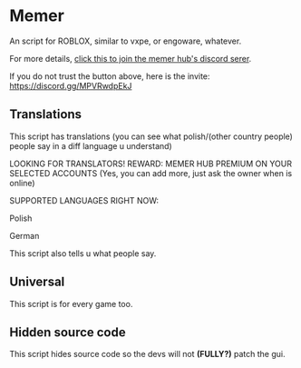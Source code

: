 # Memer
An script for ROBLOX, similar to vxpe, or engoware, whatever.

For more details, [click this to join the memer hub's discord serer](https://discord.gg/MPVRwdpEkJ).

If you do not trust the button above, here is the invite: https://discord.gg/MPVRwdpEkJ
## Translations
This script has translations (you can see what polish/(other country people) people say in a diff language u understand)

LOOKING FOR TRANSLATORS!
REWARD: MEMER HUB PREMIUM ON YOUR SELECTED ACCOUNTS (Yes, you can add more, just ask the owner when is online)

SUPPORTED LANGUAGES RIGHT NOW:

Polish

German

This script also tells u what people say.
## Universal
This script is for every game too.
## Hidden source code
This script hides source code so the devs will not **(FULLY?)** patch the gui.
